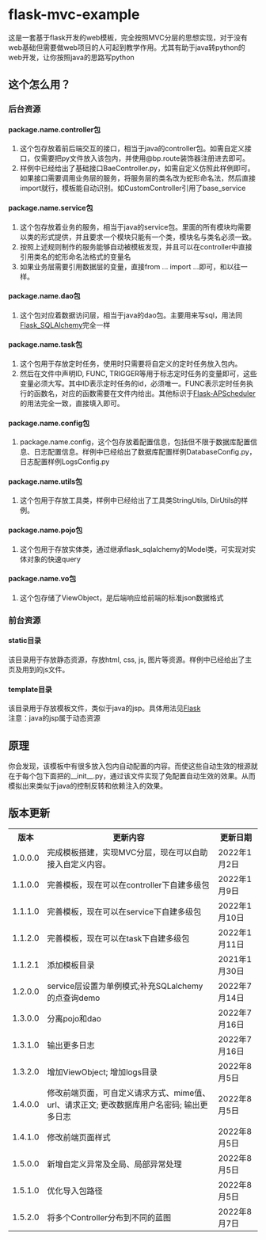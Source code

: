 <h1>flask-mvc-example</h1>
这是一套基于flask开发的web模板，完全按照MVC分层的思想实现，对于没有web基础但需要做web项目的人可起到教学作用。尤其有助于java转python的web开发，让你按照java的思路写python
<h2>这个怎么用？</h2>
<h3>后台资源</h3>
<h4>package.name.controller包</h4>
<ol>
<li>这个包存放着前后端交互的接口，相当于java的controller包。如需自定义接口，仅需要把py文件放入该包内，并使用@bp.route装饰器注册进去即可。</li>
<li>样例中已经给出了基础接口BaeController.py，如需自定义仿照此样例即可。如果接口需要调用业务层的服务，将服务层的类名改为蛇形命名法，然后直接import就行，模板能自动识别。如CustomController引用了base_service</li>
</ol>
<h4>package.name.service包</h4>
<ol>
<li>这个包存放着业务的服务，相当于java的service包。里面的所有模块均需要以类的形式提供，并且要求一个模块只能有一个类，模块名与类名必须一致。</li>
<li>按照上述规则制作的服务能够自动被模板发现，并且可以在controller中直接引用类名的蛇形命名法格式的变量名</li>
<li>如果业务层需要引用数据层的变量，直接from ... import ...即可，和以往一样。</li>
</ol>
<h4>package.name.dao包</h4>
<ol>
<li>这个包对应着数据访问层，相当于java的dao包。主要用来写sql，用法同<a href="http://www.pythondoc.com/flask-sqlalchemy/quickstart.html" target="_blank">Flask_SQLAlchemy</a>完全一样</li>
</ol>
<h4>package.name.task包</h4>
<ol>
<li>这个包用于存放定时任务，使用时只需要将自定义的定时任务放入包内。</li>
<li>然后在文件中声明ID, FUNC, TRIGGER等用于标志定时任务的变量即可，这些变量必须大写。其中ID表示定时任务的id，必须唯一。FUNC表示定时任务执行的函数名，对应的函数需要在文件内给出。其他标识于<a href="https://segmentfault.com/a/1190000039111644" target="_blank">Flask-APScheduler</a>的用法完全一致，直接填入即可。</li>
</ol>
<h4>package.name.config包</h4>
<ol>
<li>package.name.config，这个包存放着配置信息，包括但不限于数据库配置信息、日志配置信息。样例中已经给出了数据库配置样例DatabaseConfig.py，日志配置样例LogsConfig.py</li>
</ol>
<h4>package.name.utils包</h4>
<ol>
<li>这个包用于存放工具类，样例中已经给出了工具类StringUtils, DirUtils的样例。</li>
</ol>
<h4>package.name.pojo包</h4>
<ol>
<li>这个包用于存放实体类，通过继承flask_sqlalchemy的Model类，可实现对实体对象的快速query</li>
</ol>
<h4>package.name.vo包</h4>
<ol>
<li>这个包存储了ViewObject，是后端响应给前端的标准json数据格式</li>
</ol>
<h3>前台资源</h3>
<h4>static目录</h4>
该目录用于存放静态资源，存放html, css, js, 图片等资源。样例中已经给出了主页及用到的js文件。
<h4>template目录</h4>
该目录用于存放模板文件，类似于java的jsp。具体用法见<a href="http://www.pythondoc.com/flask/quickstart.html#id7" target="_blank">Flask</a><br />
注意：java的jsp属于动态资源
<h2>原理</h2>
你会发现，该模板中有很多放入包内自动配置的内容。而使这些自动生效的根源就在于每个包下面把的__init__.py，通过该文件实现了免配置自动生效的效果。从而模拟出来类似于java的控制反转和依赖注入的效果。
<h2>版本更新</h2>
<table>
<tr>
<th>版本</th><th>更新内容</th><th>更新日期</th>
</tr>
<tr>
<td>1.0.0.0</td><td>完成模板搭建，实现MVC分层，现在可以自助接入自定义内容。</td><td>2022年1月2日</td>
</tr>
<tr>
<td>1.1.0.0</td><td>完善模板，现在可以在controller下自建多级包</td><td>2022年1月9日</td>
</tr>
<tr>
<td>1.1.1.0</td><td>完善模板，现在可以在service下自建多级包</td><td>2022年1月10日</td>
</tr>
<tr>
<td>1.1.2.0</td><td>完善模板，现在可以在task下自建多级包</td><td>2022年1月11日</td>
</tr>
<tr>
<td>1.1.2.1</td><td>添加模板目录</td><td>2021年1月30日</td>
</tr>
<tr>
<td>1.2.0.0</td><td>service层设置为单例模式;补充SQLalchemy的点查询demo</td><td>2022年7月14日</td>
</tr>
<tr>
<td>1.3.0.0</td><td>分离pojo和dao</td><td>2022年7月16日</td>
</tr>
<tr>
<td>1.3.1.0</td><td>输出更多日志</td><td>2022年7月16日</td>
</tr>
<tr>
<td>1.3.2.0</td><td>增加ViewObject; 增加logs目录</td><td>2022年8月5日</td>
</tr>
<tr>
<td>1.4.0.0</td><td>修改前端页面，可自定义请求方式、mime值、url、请求正文; 更改数据库用户名密码; 输出更多日志</td><td>2022年8月5日</td>
</tr>
<tr>
<td>1.4.1.0</td><td>修改前端页面样式</td><td>2022年8月5日</td>
</tr>
<tr>
<td>1.5.0.0</td><td>新增自定义异常及全局、局部异常处理</td><td>2022年8月5日</td>
</tr>
<tr>
<td>1.5.1.0</td><td>优化导入包路径</td><td>2022年8月5日</td>
</tr>
<tr>
<td>1.5.2.0</td><td>将多个Controller分布到不同的蓝图</td><td>2022年8月7日</td>
</tr>
</table>

